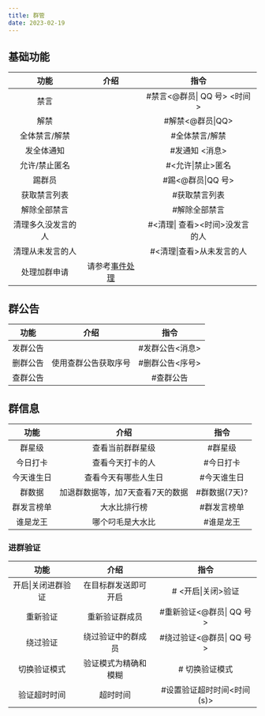 ```yaml
--- 
title: 群管
date: 2023-02-19
---
```


<Boxx/>

## 基础功能

|        功能        |                介绍                 |              指令              |
| :----------------: | :---------------------------------: | :----------------------------: |
|        禁言        |                                     |  #禁言<@群员\| QQ 号> <时间>   |
|        解禁        |                                     |        #解禁<@群员\|QQ>        |
|   全体禁言/解禁    |                                     |         #全体禁言/解禁         |
|     发全体通知     |                                     |         #发通知 <消息>         |
|   允许/禁止匿名    |                                     |       #<允许\|禁止>匿名        |
|       踢群员       |                                     |       #踢<@群员\|QQ 号>        |
|    获取禁言列表    |                                     |         #获取禁言列表          |
|    解除全部禁言    |                                     |         #解除全部禁言          |
| 清理多久没发言的人 |                                     | #<清理\| 查看><时间>没发言的人 |
|  清理从未发言的人  |                                     |   #<清理\|查看>从未发言的人    |
|    处理加群申请    | 请参考[事件处理](./Notice#事件处理) |                                |

## 群公告

|   功能   |         介绍         |      指令       |
| :------: | :------------------: | :-------------: |
| 发群公告 |                      | #发群公告<消息> |
| 删群公告 | 使用查群公告获取序号 | #删群公告<序号> |
| 查群公告 |                      |    #查群公告    |

## 群信息

|    功能    |               介绍               |     指令      |
| :--------: | :------------------------------: | :-----------: |
|   群星级   |         查看当前群群星级         |    #群星级    |
|  今日打卡  |         查看今天打卡的人         |   #今日打卡   |
| 今天谁生日 |       查看今天有哪些人生日       |  #今天谁生日  |
|   群数据   | 加退群数据等，加7天查看7天的数据 | #群数据(7天)? |
| 群发言榜单 |           大水比排行榜           |  #群发言榜单  |
|  谁是龙王  |         哪个叼毛是大水比         |   #谁是龙王   |
### 进群验证
|        功能        |         介绍         |            指令            |
| :----------------: | :------------------: | :------------------------: |
| 开启\|关闭进群验证 | 在目标群发送即可开启 |     # <开启\|关闭>验证     |
|      重新验证      |    重新验证群成员    |  #重新验证<@群员\| QQ 号>  |
|      绕过验证      |  绕过验证中的群成员  |  #绕过验证<@群员\| QQ 号>  |
|    切换验证模式    | 验证模式为精确和模糊 |       # 切换验证模式       |
|    验证超时时间    |       超时时间       | #设置验证超时时间<时间(s)> |